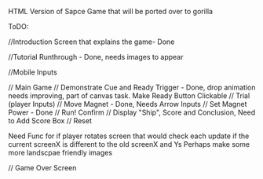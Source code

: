 HTML Version of Sapce Game that will be ported over to gorilla

ToDO:

//Introduction Screen that explains the game- Done

//Tutorial Runthrough - Done, needs images to appear

//Mobile Inputs

// Main Game
	// Demonstrate Cue and Ready Trigger - Done, drop animation needs improving, part of canvas task. Make Ready Button Clickable
	// Trial (player Inputs)
		// Move Magnet - Done, Needs Arrow Inputs
		// Set Magnet Power - Done
		// Run! Confirm 
	// Display "Ship", Score and Conclusion, Need to Add Score Box
	// Reset

Need Func for if player rotates screen that would check each update if the current screenX is different to the old screenX and Ys
Perhaps make some more landscpae friendly images

// Game Over Screen